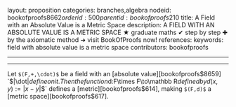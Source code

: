 layout: proposition
categories: branches,algebra
nodeid: bookofproofs$8662
orderid: 500
parentid: bookofproofs$210
title: A Field with an Absolute Value is a Metric Space
description: A FIELD WITH AN ABSOLUTE VALUE IS A METRIC SPACE &#9733; graduate maths &#10004; step by step &#10010; by the axiomatic method &#10140; visit BookOfProofs now!
references: 
keywords: field with absolute value is a metric space
contributors: bookofproofs

---


---

Let `$(F,+,\cdot)$` be a field with an [absolute value][bookofproofs$8659] `$|\dot|$` define on it. Then the function `$d:F\times F\to\mathbb R$` defined by `$$d(x,y):=|x-y|$$` defines a [metric][bookofproofs$614], making `$(F,d)$` a [metric space][bookofproofs$617].